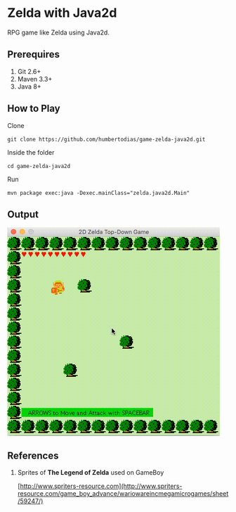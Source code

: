 # Zelda with Java2d

RPG game like Zelda using Java2d.


## Prerequires

1. Git 2.6+
2. Maven 3.3+
3. Java 8+


## How to Play

Clone

```
git clone https://github.com/humbertodias/game-zelda-java2d.git
```

Inside the folder

```
cd game-zelda-java2d
```

Run

```
mvn package exec:java -Dexec.mainClass="zelda.java2d.Main"
```


## Output
![Preview](doc/zelda-java2d.gif)


## References

1. Sprites of **The Legend of Zelda** used on GameBoy

	[http://www.spriters-resource.com](http://www.spriters-resource.com/game_boy_advance/wariowareincmegamicrogames/sheet/59247/)

